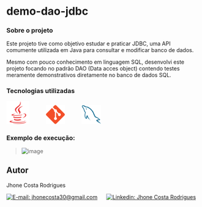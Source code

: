 # demo-dao-jdbc

### Sobre o projeto

Este projeto tive como objetivo estudar e praticar JDBC, uma API comumente utilizada em Java para consultar e modificar banco de dados.

Mesmo com pouco conhecimento em linguagem SQL, desenvolvi este projeto focando no padrão DAO (Data acces object) contendo testes meramente demonstrativos diretamente no banco de dados SQL.

### Tecnologias utilizadas
<div align="left"> 
  <img height="60" src="https://raw.githubusercontent.com/devicons/devicon/master/icons/java/java-plain.svg" title="Java">
  &nbsp;&nbsp;&nbsp;&nbsp;&nbsp;&nbsp;&nbsp;&nbsp;&nbsp;
  <img height="50" src="https://raw.githubusercontent.com/devicons/devicon/master/icons/git/git-original.svg" title="Git">
  &nbsp;&nbsp;&nbsp;&nbsp;&nbsp;&nbsp;&nbsp;&nbsp;&nbsp;
  <img height="50" src="https://raw.githubusercontent.com/devicons/devicon/master/icons/mysql/mysql-original.svg" title="MySQL">
</div>

### Exemplo de execução:
> ![image](https://user-images.githubusercontent.com/110574688/257888182-2daf6b46-1654-4867-b72d-e9593ec8b597.png)


## Autor
<p>Jhone Costa Rodrigues</p>
<section align="left">  
  <div> 
    <a href = "mailto:jhonecosta30@gmail.com"><img src="https://img.shields.io/badge/-Gmail-%23333?style=for-the-badge&logo=gmail&logoColor=white" target="_blank" title="E-mail: jhonecosta30@gmail.com"></a>
      &nbsp;&nbsp;&nbsp;&nbsp;
    <a href="https://www.linkedin.com/in/jhone-rodrigues-79a080234/" target="_blank"><img src="https://img.shields.io/badge/-LinkedIn-%230077B5?style=for-the-badge&logo=linkedin&logoColor=white" target="_blank" title="Linkedin: Jhone Costa Rodrigues"></a>
  </div>
</section>
